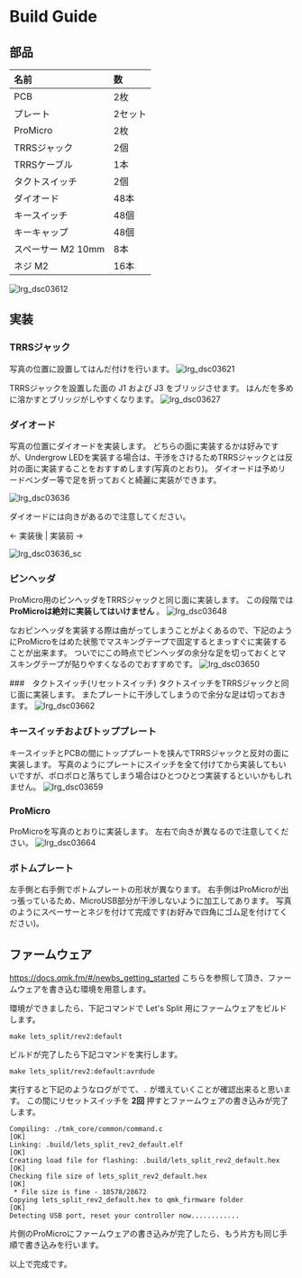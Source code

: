 # Build Guide

## 部品
| 名前 | 数 |
|:-|:-|
| PCB | 2枚 | リバーシブルです
| プレート | 2セット |
| ProMicro | 2枚 |
| TRRSジャック | 2個 |
| TRRSケーブル | 1本 |
| タクトスイッチ | 2個 |
| ダイオード | 48本 |
| キースイッチ | 48個 |
| キーキャップ | 48個 |
| スペーサー M2 10mm | 8本 |
| ネジ M2 | 16本 |

![lrg_dsc03612](https://user-images.githubusercontent.com/736191/40373990-17bbb6ec-5e23-11e8-9a36-4016893d67cd.jpg)

## 実装

### TRRSジャック
写真の位置に設置してはんだ付けを行います。
![lrg_dsc03621](https://user-images.githubusercontent.com/736191/40375098-856a0aca-5e25-11e8-80c8-9bacaf7ab2fb.jpg)

TRRSジャックを設置した面の J1 および J3 をブリッジさせます。
はんだを多めに溶かすとブリッジがしやすくなります。
![lrg_dsc03627](https://user-images.githubusercontent.com/736191/40375334-40a9f9f8-5e26-11e8-85b5-863c82fcff76.jpg)

### ダイオード
写真の位置にダイオードを実装します。
どちらの面に実装するかは好みですが、Undergrow LEDを実装する場合は、干渉をさけるためTRRSジャックとは反対の面に実装することをおすすめします(写真のとおり)。
ダイオードは予めリードベンダー等で足を折っておくと綺麗に実装ができます。

![lrg_dsc03636](https://user-images.githubusercontent.com/736191/40375636-162edc92-5e27-11e8-8a1d-b6f0b2d0f0a0.jpg)

ダイオードには向きがあるので注意してください。

<- 実装後 | 実装前 ->

![lrg_dsc03636_sc](https://user-images.githubusercontent.com/736191/40375916-ee34983e-5e27-11e8-9871-83fc66706c4f.jpg)

### ピンヘッダ
ProMicro用のピンヘッダをTRRSジャックと同じ面に実装します。
この段階では __ProMicroは絶対に実装してはいけません__ 。
![lrg_dsc03648](https://user-images.githubusercontent.com/736191/40376274-e6fc64b0-5e28-11e8-84f2-b3a6fe936c20.jpg)

なおピンヘッダを実装する際は曲がってしまうことがよくあるので、下記のようにProMicroをはめた状態でマスキングテープで固定するとまっすぐに実装することが出来ます。
ついでにこの時点でピンヘッダの余分な足を切っておくとマスキングテープが貼りやすくなるのでおすすめです。
![lrg_dsc03650](https://user-images.githubusercontent.com/736191/40376576-9f5ab25a-5e29-11e8-8964-5750721bd61b.jpg)

###　タクトスイッチ(リセットスイッチ)
タクトスイッチをTRRSジャックと同じ面に実装します。
またプレートに干渉してしまうので余分な足は切っておきます。
![lrg_dsc03662](https://user-images.githubusercontent.com/736191/40376947-a03913d2-5e2a-11e8-8cad-b5af7de1e63f.jpg)

### キースイッチおよびトッププレート
キースイッチとPCBの間にトッププレートを挟んでTRRSジャックと反対の面に実装します。
写真のようにプレートにスイッチを全て付けてから実装してもいいですが、ポロポロと落ちてしまう場合はひとつひとつ実装するといいかもしれません。
![lrg_dsc03659](https://user-images.githubusercontent.com/736191/40377882-f4c82bd4-5e2c-11e8-9297-35312ac51d93.jpg)

### ProMicro
ProMicroを写真のとおりに実装します。
左右で向きが異なるので注意してください。
![lrg_dsc03664](https://user-images.githubusercontent.com/736191/40378122-96e1891a-5e2d-11e8-8507-8a7bbfb30bc2.jpg)

### ボトムプレート
左手側と右手側でボトムプレートの形状が異なります。
右手側はProMicroが出っ張っているため、MicroUSB部分が干渉しないように加工してあります。
写真のようにスペーサーとネジを付けて完成です(お好みで四角にゴム足を付けてください)。

## ファームウェア
https://docs.qmk.fm/#/newbs_getting_started こちらを参照して頂き、ファームウェアを書き込む環境を用意します。

環境ができましたら、下記コマンドで Let's Split 用にファームウェアをビルドします。

```
make lets_split/rev2:default
```

ビルドが完了したら下記コマンドを実行します。

```
make lets_split/rev2:default:avrdude
```

実行すると下記のようなログがでて、`.` が増えていくことが確認出来ると思います。
この間にリセットスイッチを __2回__ 押すとファームウェアの書き込みが完了します。

```
Compiling: ./tmk_core/common/command.c                                                              [OK]
Linking: .build/lets_split_rev2_default.elf                                                         [OK]
Creating load file for flashing: .build/lets_split_rev2_default.hex                                 [OK]
Checking file size of lets_split_rev2_default.hex                                                   [OK]
 * File size is fine - 18578/28672
Copying lets_split_rev2_default.hex to qmk_firmware folder                                          [OK]
Detecting USB port, reset your controller now............
```

片側のProMicroにファームウェアの書き込みが完了したら、もう片方も同じ手順で書き込みを行います。

以上で完成です。

